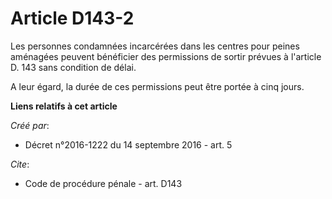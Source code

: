 # Article D143-2

Les personnes condamnées incarcérées dans les centres pour peines aménagées peuvent bénéficier des permissions de sortir
prévues à l'article D. 143 sans condition de délai. 

A leur égard, la durée de ces permissions peut être portée à cinq jours.

**Liens relatifs à cet article**

_Créé par_:

  - Décret n°2016-1222 du 14 septembre 2016 - art. 5

_Cite_:

  - Code de procédure pénale - art. D143
